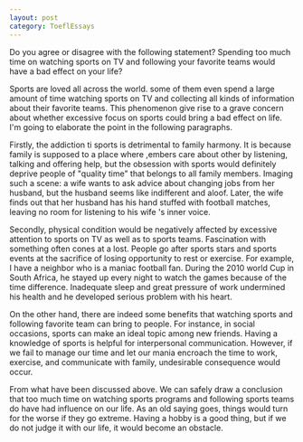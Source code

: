 ```yaml
---
layout: post
category: ToeflEssays
---
```


Do you agree or disagree with the following statement? Spending too much time on watching sports on TV and following your favorite teams would have a bad effect on your life?

Sports are loved all across the world. some of them even spend a large amount of time watching sports on TV and collecting all kinds of information about their favorite teams. This phenomenon give rise to a grave concern about whether excessive focus on sports could bring a bad effect on life. I'm going to elaborate the point in the following paragraphs.

Firstly, the addiction ti sports is detrimental to family harmony. It is because family is supposed to a place where ,embers care about other by listening, talking and offering help, but the obsession with sports would definitely deprive people of "quality time" that belongs to all family members. Imaging such a scene: a wife wants to ask advice about changing jobs from her husband, but the husband seems like indifferent and aloof. Later, the wife finds out that her husband has his hand stuffed with football matches, leaving no room for listening to his wife 's inner voice.

Secondly, physical condition would be negatively affected by excessive attention to sports on TV as well as to sports teams. Fascination with something often cones at a lost. People go after sports stars and sports events at the sacrifice of losing opportunity to rest or exercise. For example, I have a neighbor who is a maniac football fan. During the 2010 world Cup in South Africa, he stayed up every night to watch the games because of the time difference.  Inadequate sleep and great pressure of work undermined his health and he developed serious problem with his heart.

On the other hand,  there are indeed some benefits that watching sports and following favorite team can bring to people. For instance, in social occasions, sports can make an ideal topic among new friends. Having a knowledge of sports is helpful for interpersonal communication. However, if we fail to manage our time and let our mania encroach the time to work, exercise, and communicate with family, undesirable consequence would occur.

From what have been discussed above. We can safely draw a conclusion that too much time on watching sports programs and following sports teams do have had influence on our life. As an old saying goes, things would turn for the worse if they go extreme. Having a hobby is a good thing, but if we do not judge it with our life, it would become an obstacle. 

